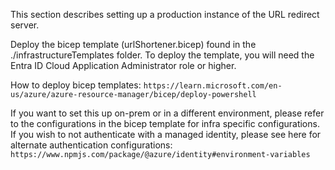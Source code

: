 This section describes setting up a production instance of the URL redirect server.

Deploy the bicep template (urlShortener.bicep) found in the ./infrastructureTemplates folder. To deploy the template, you will need the Entra ID Cloud Application Administrator role or higher.

How to deploy bicep templates:
```https://learn.microsoft.com/en-us/azure/azure-resource-manager/bicep/deploy-powershell```

If you want to set this up on-prem or in a different environment, please refer to the configurations in the bicep template for infra specific configurations. If you wish to not authenticate with a managed identity, please see here for alternate authentication configurations:
```https://www.npmjs.com/package/@azure/identity#environment-variables```
